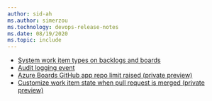 ```yaml
---
author: sid-ah
ms.author: simerzou
ms.technology: devops-release-notes
ms.date: 08/19/2020
ms.topic: include
---
```


- [System work item types on backlogs and boards](#system-work-item-types-on-backlogs-and-boards)
- [Audit logging event](#audit-logging-event)
- [Azure Boards GitHub app repo limit raised (private preview)](#azure-boards-gitHub-app-repo-imit-raised-private-preview)
- [Customize work item state when pull request is merged (private preview)](#customize-work-item-state-when-pull-request-is-merged-private-preview)
